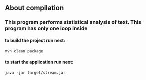 ## About compilation
### This program performs statistical analysis of text. This program has only one loop inside
#### to build the project run next:
`mvn clean package`
#### to start the application run next:
`java -jar target/stream.jar`